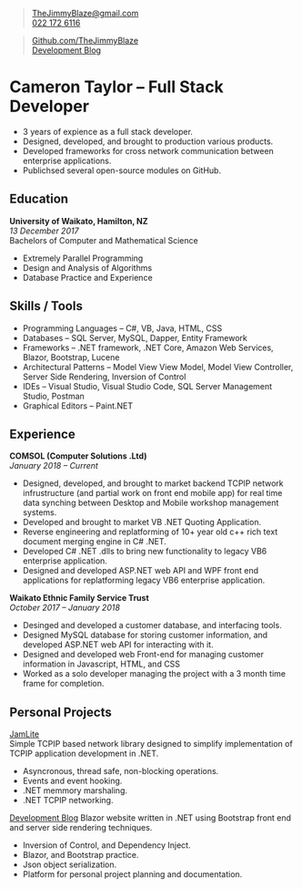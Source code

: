 > [TheJimmyBlaze@gmail.com](mailto:TheJimmyBlaze@gmail.com)  
[022 172 6116](tel:0221726116)  

> [Github.com/TheJimmyBlaze](https://github.com/TheJimmyBlaze)  
[Development Blog](https://camerontaylor.azurewebsites.net)

# Cameron Taylor &ndash; Full Stack Developer  
- 3 years of expience as a full stack developer.  
- Designed, developed, and brought to production various products.  
- Developed frameworks for cross network communication between enterprise applications.  
- Publichsed several open-source modules on GitHub.  

## Education
**University of Waikato, Hamilton, NZ**  
*13 December 2017*  
Bachelors of Computer and Mathematical Science  
- Extremely Parallel Programming  
- Design and Analysis of Algorithms  
- Database Practice and Experience  

## Skills / Tools
- Programming Languages &ndash; C#, VB, Java, HTML, CSS
- Databases &ndash; SQL Server, MySQL, Dapper, Entity Framework
- Frameworks &ndash; .NET framework, .NET Core, Amazon Web Services, Blazor, Bootstrap, Lucene
- Architectural Patterns &ndash; Model View View Model, Model View Controller, Server Side Rendering, Inversion of Control
- IDEs &ndash; Visual Studio, Visual Studio Code, SQL Server Management Studio, Postman
- Graphical Editors &ndash; Paint.NET

## Experience  
**COMSOL (Computer Solutions .Ltd)**  
*January 2018 &ndash; Current*  
- Designed, developed, and brought to market backend TCPIP network infrustructure (and partial work on front end mobile app) for 
real time data synching between Desktop and Mobile workshop management systems.  
- Developed and brought to market VB .NET Quoting Application.
- Reverse engineering and replatforming of 10+ year old c++ rich text document merging engine in C# .NET.  
- Developed C# .NET .dlls to bring new functionality to legacy VB6 enterprise application.  
- Designed and developed ASP.NET web API and WPF front end applications for replatforming legacy VB6 enterprise application.  

**Waikato Ethnic Family Service Trust**  
*October 2017 &ndash; January 2018*  
- Desinged and developed a customer database, and interfacing tools.
- Designed MySQL database for storing customer information, and developed ASP.NET web API for interacting with it.
- Designed and developed web Front-end for managing customer information in Javascript, HTML, and CSS
- Worked as a solo developer managing the project with a 3 month time frame for completion.

## Personal Projects  
[JamLite](https://github.com/TheJimmyBlaze/JamLite)   
Simple TCPIP based network library designed to simplify implementation of TCPIP application development in .NET.  
- Asyncronous, thread safe, non-blocking operations.  
- Events and event hooking.  
- .NET memmory marshaling.  
- .NET TCPIP networking.  

[Development Blog](https://github.com/TheJimmyBlaze/DevBlog)
Blazor website written in .NET using Bootstrap front end and server side rendering techniques.
- Inversion of Control, and Dependency Inject.
- Blazor, and Bootstrap practice.
- Json object serialization.
- Platform for personal project planning and documentation.
